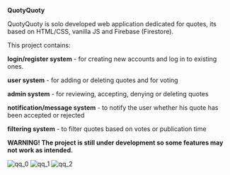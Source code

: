**QuotyQuoty**

QuotyQuoty is solo developed web application dedicated for quotes, its based on HTML/CSS, vanilla JS and Firebase (Firestore).

This project contains:

**login/register  system** - for creating new accounts and log in to existing ones.

**user system** - for adding or deleting quotes and for voting

**admin system** - for reviewing, accepting, denying or deleting quotes

**notification/message system** - to notify the user whether his quote has been accepted or rejected

**filtering system** - to filter quotes based on votes or publication time

**WARNING! The project is still under development so some features may not work as intended.**

![qq_0](https://github.com/imranomb/quotyquoty/assets/62715951/5cfc4b48-7318-40d2-914a-02f482cf1d4a)
![qq_1](https://github.com/imranomb/quotyquoty/assets/62715951/00e1ed25-718e-48fc-869e-41c713e412ba)
![qq_2](https://github.com/imranomb/quotyquoty/assets/62715951/afbee2e7-1c6e-4842-a383-17c1a948c4dc)
